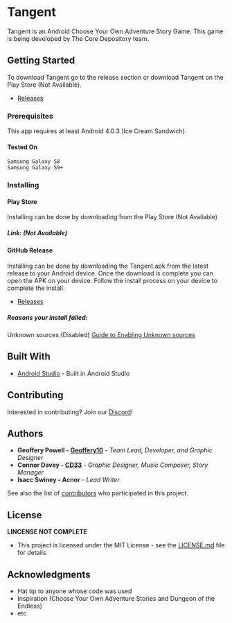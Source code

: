 # Tangent

Tangent is an Android Choose Your Own Adventure Story Game.
This game is being developed by The Core Depository team.

## Getting Started

To download Tangent go to the release section or download Tangent on the Play Store (Not Available).
* [Releases](https://github.com/Geoffery10/Tangent/releases)

### Prerequisites

This app requires at least Android 4.0.3 (Ice Cream Sandwich).

#### Tested On
```
Samsung Galaxy S8
Samsung Galaxy S9+
```

### Installing

#### Play Store

Installing can be done by downloading from the Play Store (Not Available)
##### Link: (Not Available)
  
#### GitHub Release 

Installing can be done by downloading the Tangent.apk from the latest release to your Android device. Once the download is complete you can open the APK on your device. Follow the install process on your device to complete the install. 

* [Releases](https://github.com/Geoffery10/Tangent/releases)

##### Reasons your install failed: 

Unknown sources (Disabled)
  [Guide to Enabling Unknown sources](https://www.cnet.com/how-to/how-to-install-apps-outside-of-google-play/)

## Built With

* [Android Studio](https://developer.android.com/studio) - Built in Android Studio

## Contributing

Interested in contributing? Join our [Discord](https://discord.gg/yh7E5S3)! 


## Authors

* **Geoffery Powell - [Geoffery10](https://github.com/Geoffery10)** - *Team Lead, Developer, and Graphic Designer* 
* **Connor Davey - [CD33](https://github.com/connordavey33)** - *Graphic Designer, Music Composer, Story Manager* 
* **Isacc Swiney - Acnor** - *Lead Writer* 

See also the list of [contributors](https://github.com/Geoffery10/Tangent/blob/master/contributors.md) who participated in this project.

## License

**LINCENSE NOT COMPLETE**
* This project is licensed under the MIT License - see the [LICENSE.md](LICENSE.md) file for details

## Acknowledgments

* Hat tip to anyone whose code was used
* Inspiration (Choose Your Own Adventure Stories and Dungeon of the Endless)
* etc
